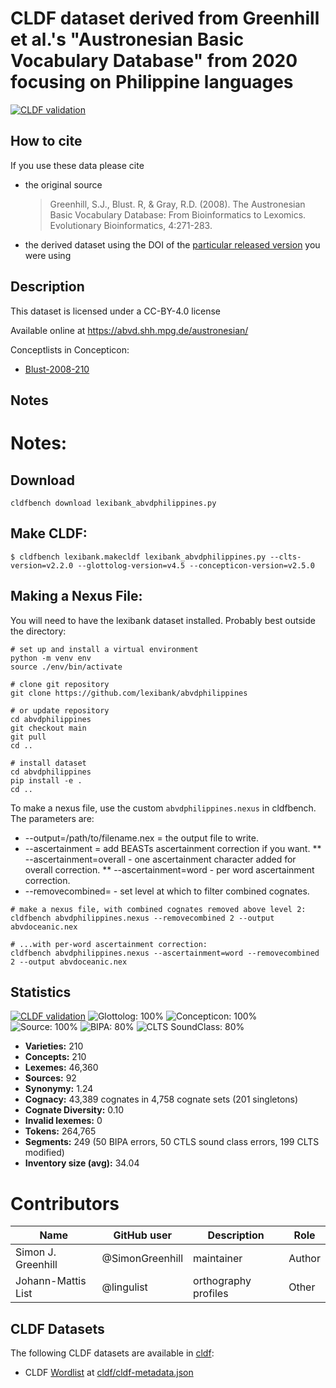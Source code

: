 # CLDF dataset derived from Greenhill et al.'s "Austronesian Basic Vocabulary Database" from 2020 focusing on Philippine languages

[![CLDF validation](https://github.com/SimonGreenhill/abvd_philippines/workflows/CLDF-validation/badge.svg)](https://github.com/SimonGreenhill/abvd_philippines/actions?query=workflow%3ACLDF-validation)

## How to cite

If you use these data please cite
- the original source
  > Greenhill, S.J., Blust. R, & Gray, R.D. (2008). The Austronesian Basic Vocabulary Database: From Bioinformatics to Lexomics. Evolutionary Bioinformatics, 4:271-283.
- the derived dataset using the DOI of the [particular released version](../../releases/) you were using

## Description


This dataset is licensed under a CC-BY-4.0 license

Available online at https://abvd.shh.mpg.de/austronesian/


Conceptlists in Concepticon:
- [Blust-2008-210](https://concepticon.clld.org/contributions/Blust-2008-210)
## Notes

# Notes:

## Download

```
cldfbench download lexibank_abvdphilippines.py
```

## Make CLDF:

```
$ cldfbench lexibank.makecldf lexibank_abvdphilippines.py --clts-version=v2.2.0 --glottolog-version=v4.5 --concepticon-version=v2.5.0 
```


## Making a Nexus File:

You will need to have the lexibank dataset installed. Probably best outside the directory:


```shell
# set up and install a virtual environment
python -m venv env
source ./env/bin/activate

# clone git repository
git clone https://github.com/lexibank/abvdphilippines

# or update repository
cd abvdphilippines
git checkout main
git pull
cd ..

# install dataset
cd abvdphilippines
pip install -e .
cd ..
```

To make a nexus file, use the custom `abvdphilippines.nexus` in cldfbench. The parameters are:

* --output=/path/to/filename.nex = the output file to write.
* --ascertainment = add BEASTs ascertainment correction if you want.
** --ascertainment=overall - one ascertainment character added for overall correction.
** --ascertainment=word - per word ascertainment correction.
* --removecombined=<int> - set level at which to filter combined cognates.


```shell
# make a nexus file, with combined cognates removed above level 2:
cldfbench abvdphilippines.nexus --removecombined 2 --output abvdoceanic.nex

# ...with per-word ascertainment correction:
cldfbench abvdphilippines.nexus --ascertainment=word --removecombined 2 --output abvdoceanic.nex
````






## Statistics


[![CLDF validation](https://github.com/SimonGreenhill/abvd_philippines/workflows/CLDF-validation/badge.svg)](https://github.com/SimonGreenhill/abvd_philippines/actions?query=workflow%3ACLDF-validation)
![Glottolog: 100%](https://img.shields.io/badge/Glottolog-100%25-brightgreen.svg "Glottolog: 100%")
![Concepticon: 100%](https://img.shields.io/badge/Concepticon-100%25-brightgreen.svg "Concepticon: 100%")
![Source: 100%](https://img.shields.io/badge/Source-100%25-brightgreen.svg "Source: 100%")
![BIPA: 80%](https://img.shields.io/badge/BIPA-80%25-yellow.svg "BIPA: 80%")
![CLTS SoundClass: 80%](https://img.shields.io/badge/CLTS%20SoundClass-80%25-yellow.svg "CLTS SoundClass: 80%")

- **Varieties:** 210
- **Concepts:** 210
- **Lexemes:** 46,360
- **Sources:** 92
- **Synonymy:** 1.24
- **Cognacy:** 43,389 cognates in 4,758 cognate sets (201 singletons)
- **Cognate Diversity:** 0.10
- **Invalid lexemes:** 0
- **Tokens:** 264,765
- **Segments:** 249 (50 BIPA errors, 50 CTLS sound class errors, 199 CLTS modified)
- **Inventory size (avg):** 34.04

# Contributors

Name               | GitHub user     | Description                          | Role
---                | ---             | ---                                  | ---
Simon J. Greenhill | @SimonGreenhill | maintainer                           | Author
Johann-Mattis List | @lingulist  | orthography profiles | Other




## CLDF Datasets

The following CLDF datasets are available in [cldf](cldf):

- CLDF [Wordlist](https://github.com/cldf/cldf/tree/master/modules/Wordlist) at [cldf/cldf-metadata.json](cldf/cldf-metadata.json)